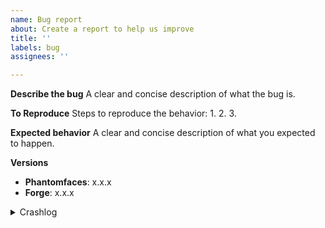 ```yaml
---
name: Bug report
about: Create a report to help us improve
title: ''
labels: bug
assignees: ''

---
```


**Describe the bug**
A clear and concise description of what the bug is.

**To Reproduce**
Steps to reproduce the behavior:
1.
2.
3.

**Expected behavior**
A clear and concise description of what you expected to happen.

**Versions**
- **Phantomfaces**: x.x.x
- **Forge**: x.x.x

<details>
  <summary>Crashlog</summary>
  Log goes here
<details>
